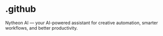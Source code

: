 # .github
Nytheon AI — your AI-powered assistant for creative automation, smarter workflows, and better productivity.
